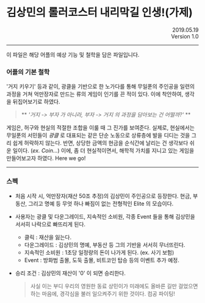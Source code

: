 김상민의 롤러코스터 내리막길 인생!(가제)
==============
<div style="text-align: right"> 2019.05.19 </div>
<div style="text-align: right"> Version 1.0 </div>

--------------

이 파일은 해당 어플의 예상 기능 및 철학을 담은 파일입니다.

### 어플의 기본 철학
  '거지 키우기' 등과 같이, 광클을 기반으로 한 노가다를 통해 무일푼의 주인공을 일련의 과정을 거쳐 억만장자로 만드는 류의 게임이 인기를 끈 적이 있다. 이에 착안하여, 생각을 뒤집어보기로 하였다.<br>
  > ** *'거지 -> 부자 가 아니라, 부자 -> 거지 의 과정을 담아보는 건 어떨까?'* ** <br>

  게임은, 허구와 현실의 적절한 조합을 이룰 때 그 진가를 보여준다. 실제로, 현실에서는 무일푼의 서민들이 *광클* 로 대표되는 같은 단순 노동으로 상류층에 발을 디디는 것을 그리 쉽게 허락하지 않는다. 반면, 상당한 금액의 현금을 순식간에 날리는 건 생각보다 쉬운 일이다. (*ex. Coin...*) 이에, 좀 더 현실적이면서, 해학적 가치를 지니고 있는 게임을 만들어보고자 하였다. Here we go!

  --------------------

  ### 스펙
   - 처음 시작 시, 억만장자(재산 50조 추정)의 김상민이 주인공으로 등장한다. 현금, 부동산, 그리고 명예 등 무엇 하나 빠짐이 없는 전형적인 Elite 의 모습이다.

   - 사용자는 광클 및 다운그레이드, 지속적인 소비원, 각종 Event 들을 통해 김상민을 서서히 나락으로 빠뜨리게 된다.

      * 클릭 : 재산을 잃는다.
      * 다운그레이드 : 김상민의 명예, 부동산 등 그의 기반을 서서히 무너뜨린다.
      * 지속적인 소비원 : 1초당 일정량의 돈이 나가게 된다. (ex. 사기 보험)
      * Event : 방화범 출몰, 도둑 출몰, 비트코인 탑승 등의 이벤트 추가 예정.

- 승리 조건 : 김상민의 재산이 '0' 이 되면 승리한다.



  > 사실 이는 부디 우리의 영원한 동료 상민이가 미래에도 올바른 길만 걸었으면 하는 마음에, 경각심을 불러 일으켜주기 위한 것이다. 컴공 파이팅!
